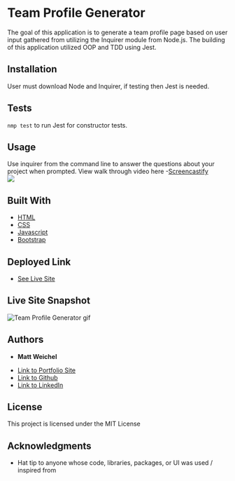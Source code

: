 # Team Profile Generator

The goal of this application is to generate a team profile page based on user input gathered from utilizing the Inquirer module from Node.js. The building of this application utilized OOP and TDD using Jest.

## Installation

User must download Node and Inquirer, if testing then Jest is needed.

## Tests
`nmp test` to run Jest for constructor tests.

## Usage

Use inquirer from the command line to answer the questions about your project when prompted.
View walk through video here -[Screencastify]()<br>
<img src="#">

## Built With

* [HTML](https://developer.mozilla.org/en-US/docs/Web/HTML)
* [CSS](https://developer.mozilla.org/en-US/docs/Web/CSS)
* [Javascript](https://developer.mozilla.org/en-US/docs/Web/JavaScript)
* [Bootstrap](https://developer.mozilla.org/en-US/docs/Web/JavaScript)


## Deployed Link

* [See Live Site](https://maweiche.github.io/teamProfileGenerator/)

## Live Site Snapshot

![Team Profile Generator gif](#)


## Authors

* **Matt Weichel** 

- [Link to Portfolio Site](https://maweiche.github.io/pro_portfolio/)
- [Link to Github](https://github.com/maweiche)
- [Link to LinkedIn](https://www.linkedin.com/in/mattweichel/)

## License

This project is licensed under the MIT License 

## Acknowledgments

* Hat tip to anyone whose code, libraries, packages, or UI was used  / inspired from
